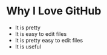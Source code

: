 # Why I Love GitHub

* It is pretty
* It is easy to edit files
* It is pretty easy to edit files
* It is useful